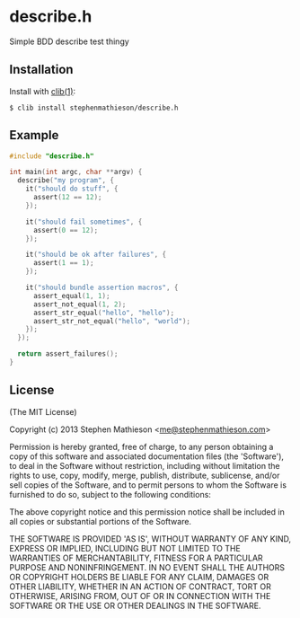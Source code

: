 
# describe.h

  Simple BDD describe test thingy

## Installation

  Install with [clib(1)](https://github.com/clibs/clib):

    $ clib install stephenmathieson/describe.h

## Example

```c
#include "describe.h"

int main(int argc, char **argv) {
  describe("my program", {
    it("should do stuff", {
      assert(12 == 12);
    });

    it("should fail sometimes", {
      assert(0 == 12);
    });

    it("should be ok after failures", {
      assert(1 == 1);
    });

    it("should bundle assertion macros", {
      assert_equal(1, 1);
      assert_not_equal(1, 2);
      assert_str_equal("hello", "hello");
      assert_str_not_equal("hello", "world");
    });
  });

  return assert_failures();
}
```


## License

(The MIT License)

Copyright (c) 2013 Stephen Mathieson &lt;me@stephenmathieson.com&gt;

Permission is hereby granted, free of charge, to any person obtaining
a copy of this software and associated documentation files (the
'Software'), to deal in the Software without restriction, including
without limitation the rights to use, copy, modify, merge, publish,
distribute, sublicense, and/or sell copies of the Software, and to
permit persons to whom the Software is furnished to do so, subject to
the following conditions:

The above copyright notice and this permission notice shall be
included in all copies or substantial portions of the Software.

THE SOFTWARE IS PROVIDED 'AS IS', WITHOUT WARRANTY OF ANY KIND,
EXPRESS OR IMPLIED, INCLUDING BUT NOT LIMITED TO THE WARRANTIES OF
MERCHANTABILITY, FITNESS FOR A PARTICULAR PURPOSE AND NONINFRINGEMENT.
IN NO EVENT SHALL THE AUTHORS OR COPYRIGHT HOLDERS BE LIABLE FOR ANY
CLAIM, DAMAGES OR OTHER LIABILITY, WHETHER IN AN ACTION OF CONTRACT,
TORT OR OTHERWISE, ARISING FROM, OUT OF OR IN CONNECTION WITH THE
SOFTWARE OR THE USE OR OTHER DEALINGS IN THE SOFTWARE.